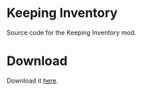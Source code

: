 # Keeping Inventory
Source code for the Keeping Inventory mod.

# Download
Download it <a href="http://www.minecraftforum.net/forums/mapping-and-modding/minecraft-mods/2453765-keeping-inventory-tired-of-losing-all-those">here</a>.
